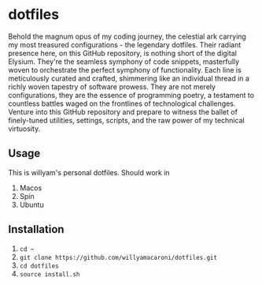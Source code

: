 # dotfiles
Behold the magnum opus of my coding journey, the celestial ark carrying my most treasured configurations - the legendary dotfiles. Their radiant presence here, on this GitHub repository, is nothing short of the digital Elysium. They're the seamless symphony of code snippets, masterfully woven to orchestrate the perfect symphony of functionality. Each line is meticulously curated and crafted, shimmering like an individual thread in a richly woven tapestry of software prowess. They are not merely configurations, they are the essence of programming poetry, a testament to countless battles waged on the frontlines of technological challenges. Venture into this GitHub repository and prepare to witness the ballet of finely-tuned utilities, settings, scripts, and the raw power of my technical virtuosity.

## Usage
This is willyam's personal dotfiles. Should work in 
1. Macos
2. Spin
3. Ubuntu

## Installation

1. `cd ~`
2. `git clone https://github.com/willyamacaroni/dotfiles.git`
3. `cd dotfiles`
4. `source install.sh`

